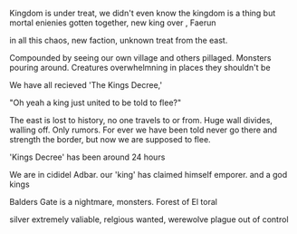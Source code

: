 Kingdom is under treat, we didn't even know the kingdom is a thing but mortal enienies gotten together, new king over , Faerun

in all this chaos, new faction, unknown treat from the east.

Compounded by seeing our own village and others pillaged. Monsters pouring around. Creatures overwhelmning in places they shouldn't be

We have all recieved 'The Kings Decree,'

"Oh yeah a king just united to be told to flee?"

The east is lost to history, no one travels to or from. Huge wall divides, walling off. Only rumors. For ever we have been told never go there and strength the border, but now we are supposed to flee.

'Kings Decree' has been around 24 hours

We are in cididel Adbar. our 'king' has claimed himself emporer. and a god kings

Balders Gate is a nightmare, monsters.
Forest of El toral 

silver extremely valiable, relgious wanted, werewolve plague out of control
